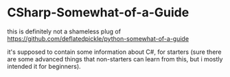 # CSharp-Somewhat-of-a-Guide
this is definitely not a shameless plug of https://github.com/deflatedpickle/python-somewhat-of-a-guide

it's supposed to contain some information about C#, for starters (sure there are some advanced things that non-starters can learn from this, but i mostly intended it for beginners).
